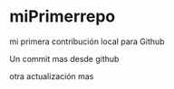 # miPrimerrepo

mi primera contribución local para Github 

Un commit mas desde github

otra actualización mas
